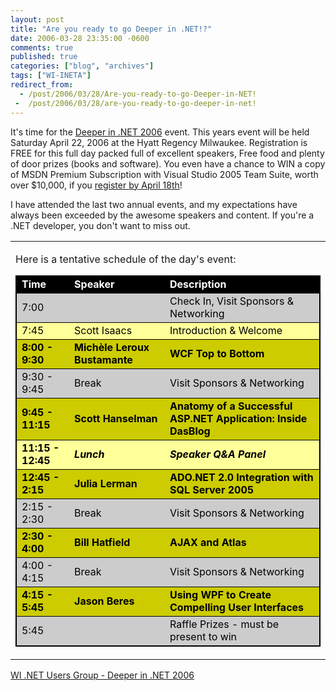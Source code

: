 ```yaml
---
layout: post
title: "Are you ready to go Deeper in .NET!?"
date: 2006-03-28 23:35:00 -0600
comments: true
published: true
categories: ["blog", "archives"]
tags: ["WI-INETA"]
redirect_from: 
  - /post/2006/03/28/Are-you-ready-to-go-Deeper-in-NET!
 -  /post/2006/03/28/are-you-ready-to-go-deeper-in-net!
---
```

<!-- more -->
<p>It's time for the <a href="http://www.wi-ineta.org/didn/06">Deeper in .NET 2006</a> event. This years event will be held Saturday April 22, 2006 at the Hyatt Regency Milwaukee. Registration is FREE for this full day packed full of excellent speakers, Free food and plenty of door prizes (books and software). You even have a chance to WIN a copy of MSDN Premium Subscription with Visual Studio 2005 Team Suite, worth over $10,000, if you <a href="http://www.wi-ineta.org/didn/06">register by April 18th</a>!</p>
<p>I have attended the last two annual events, and my expectations have always been exceeded by the awesome speakers and content. If you're a .NET developer, you don't want to miss out.</p>
<table style="width: 100%;" border="0" cellspacing="0" cellpadding="0">
<tbody>
<tr valign="top">
<td id="_ctl3_HtmlHolder" class="Normal">
<p><a title="agenda" name="agenda"></a>Here is a tentative schedule of the day's event:</p>
<table class="normal" style="width: 100%; border: 1px solid black;" border="0" cellspacing="1" cellpadding="1">
<tbody>
<tr style="font-weight: bold; color: white; background-color: black; border: black 1px solid">
<td>Time</td>
<td>Speaker</td>
<td>Description</td>
</tr>
<tr style="color: black; background-color: #cccccc; border: black 1px solid">
<td>7:00</td>
<td>&nbsp;</td>
<td>Check In, Visit Sponsors &amp; Networking</td>
</tr>
<tr style="color: black; background-color: #ffff99; border: black 1px solid">
<td>7:45</td>
<td>Scott Isaacs</td>
<td>Introduction &amp; Welcome</td>
</tr>
<tr style="font-weight: bold; color: black; background-color: #cccc00; border: black 1px solid">
<td>8:00 - 9:30</td>
<td>Mich&egrave;le Leroux Bustamante</td>
<td>WCF Top to Bottom</td>
</tr>
<tr style="color: black; background-color: #cccccc; border: black 1px solid">
<td>9:30 - 9:45</td>
<td>Break</td>
<td>Visit Sponsors &amp; Networking</td>
</tr>
<tr style="font-weight: bold; color: black; background-color: #cccc00; border: black 1px solid">
<td>9:45 - 11:15</td>
<td>Scott Hanselman</td>
<td>Anatomy of a Successful ASP.NET Application: Inside DasBlog</td>
</tr>
<tr style="font-weight: bold; color: black; background-color: #ffff99; border: black 1px solid">
<td>11:15 - 12:45</td>
<td><em>Lunch</em></td>
<td><em>Speaker Q&amp;A Panel</em></td>
</tr>
<tr style="font-weight: bold; color: black; background-color: #cccc00; border: black 1px solid">
<td>12:45 - 2:15</td>
<td>Julia Lerman</td>
<td>ADO.NET 2.0 Integration with SQL Server 2005</td>
</tr>
<tr style="color: black; background-color: #cccccc; border: black 1px solid">
<td>2:15 - 2:30</td>
<td>Break</td>
<td>Visit Sponsors &amp; Networking</td>
</tr>
<tr style="font-weight: bold; color: black; background-color: #cccc00; border: black 1px solid">
<td>2:30 - 4:00</td>
<td>Bill Hatfield</td>
<td>AJAX and Atlas</td>
</tr>
<tr style="color: black; background-color: #cccccc; border: black 1px solid">
<td>4:00 - 4:15</td>
<td>Break</td>
<td>Visit Sponsors &amp; Networking</td>
</tr>
<tr style="font-weight: bold; color: black; background-color: #cccc00; border: black 1px solid">
<td>4:15 - 5:45</td>
<td>Jason Beres</td>
<td>Using WPF to Create Compelling User Interfaces</td>
</tr>
<tr style="color: black; background-color: #cccccc; border: black 1px solid">
<td>5:45</td>
<td>&nbsp;</td>
<td>Raffle Prizes - must be present to win</td>
</tr>
</tbody>
</table>
</td>
</tr>
</tbody>
</table>
<p><a href="http://www.wi-ineta.org/didn/06">WI .NET Users Group - Deeper in .NET 2006</a></p>
